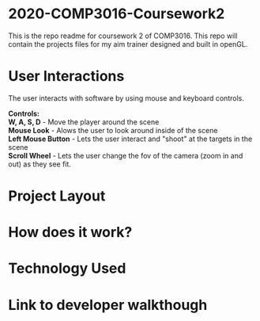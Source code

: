 # 2020-COMP3016-Coursework2
This is the repo readme for coursework 2 of COMP3016.
This repo will contain the projects files for my aim trainer designed and built in openGL.


# User Interactions
The user interacts with software by using mouse and keyboard controls.  
  
**Controls:**  
**W, A, S, D** - Move the player around the scene  
**Mouse Look** - Alows the user to look around inside of the scene  
**Left Mouse Button** - Lets the user interact and "shoot" at the targets in the scene  
**Scroll Wheel** - Lets the user change the fov of the camera (zoom in and out) as they see fit.  
 

# Project Layout


# How does it work?


# Technology Used


# Link to developer walkthough
